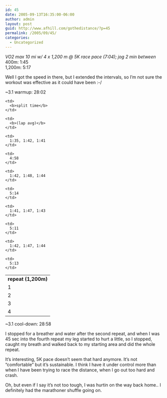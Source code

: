 ```yaml
---
id: 45
date: 2005-09-13T16:35:00-06:00
author: admin
layout: post
guid: http://www.afhill.com/gothedistance/?p=45
permalink: /2005/09/45/
categories:
  - Uncategorized
---
```

_VO2 max 10 mi w/ 4 x 1,200 m @ 5K race pace (7:04); jog 2 min between_  
400m: 1:45  
1,200m: 5:17

Well I got the speed in there, but I extended the intervals, so I&#8217;m not sure the workout was effective as it could have been :-/

~3.1 warmup: 28:02

<table cellspacing="0" cellpadding="4" border="0" width="300px">
  <tr>
    <td>
      <b>repeat (1,200m)</b>
    </td>
    
    <td>
      <b>split time</b>
    </td>
    
    <td>
      <b>(lap avg)</b>
    </td>
  </tr>
  
  <tr>
    <td>
      1
    </td>
    
    <td>
      1:35, 1:42, 1:41
    </td>
    
    <td>
      4:58
    </td>
  </tr>
  
  <tr>
    <td>
      2
    </td>
    
    <td>
      1:42, 1:48, 1:44
    </td>
    
    <td>
      5:14
    </td>
  </tr>
  
  <tr>
    <td>
      3
    </td>
    
    <td>
      1:41, 1:47, 1:43
    </td>
    
    <td>
      5:11
    </td>
  </tr>
  
  <tr>
    <td>
      4
    </td>
    
    <td>
      1:42, 1:47, 1:44
    </td>
    
    <td>
      5:13
    </td>
  </tr>
</table>

~3.1 cool-down: 28:58

I stopped for a breather and water after the second repeat, and when I was 45 sec into the fourth repeat my leg started to hurt a little, so I stopped, caught my breath and walked back to my starting area and did the whole repeat. 

It&#8217;s interesting, 5K pace doesn&#8217;t seem that hard anymore. It&#8217;s not &#8220;comfortable&#8221; but it&#8217;s sustainable. I think I have it under control more than when I have been trying to race the distance, when I go out too hard and crash.

Oh, but even if I say it&#8217;s not too tough, I was hurtin on the way back home.. I definitely had the marathoner shuffle going on.